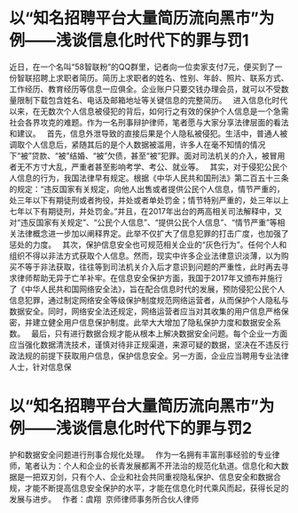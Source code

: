 # 以“知名招聘平台大量简历流向黑市”为例——浅谈信息化时代下的罪与罚1

近日，在一个名叫“58智联粉”的QQ群里，记者向一位卖家支付7元，便买到了一份智联招聘上求职者简历。简历上求职者的姓名、性别、年龄、照片、联系方式、工作经历、教育经历等信息一应俱全。企业账户只要交钱办理会员，就可以不受数量限制下载包含姓名、电话及邮箱地址等关键信息的完整简历。
 
进入信息化时代以来，在无数次个人信息被侵犯的背后，如何行之有效的保护个人信息是一个急需社会各界攻克的难题。作为一名刑事辩护律师，笔者愿与大家分享法律层面的看法和建议。
 
首先，信息外泄导致的直接后果是个人隐私被侵犯。生活中，普通人被调取个人信息后，紧随其后的是个人数据被滥用，许多人在毫不知情的情况下“被”贷款、“被”结婚、“被”欠债，甚至“被”犯罪。面对司法机关的介入，被冒用者无不方寸大乱，严重者甚至影响考学、考公、就业等。
 
其实，对于侵犯公民个人信息的行为，我国法律早有规定。根据《中华人民共和国刑法》第二百五十三条的规定：“违反国家有关规定，向他人出售或者提供公民个人信息，情节严重的，处三年以下有期徒刑或者拘役，并处或者单处罚金；情节特别严重的，处三年以上七年以下有期徒刑，并处罚金。”并且，在2017年出台的两高相关司法解释中，又对“违反国家有关规定”、“公民个人信息”、“提供公民个人信息”、“情节严重”等相关法律概念进一步加以阐释界定。此举不仅扩大了信息犯罪的打击广度，也加强了惩处的力度。
 
其次，保护信息安全也可规范相关企业的“灰色行为”。任何个人和组织不得以非法方式获取个人信息。然而，现实中许多企业法律意识淡薄，以为购买不等于非法获取，往往等到司法机关介入后才意识到问题的严重性，此时再去寻求律师帮助无异于亡羊补牢。在信息安全保护方面，我国于2017年又颁布并施行了《中华人民共和国网络安全法》，旨在配合信息时代的发展，预防侵犯公民个人信息犯罪，通过制定网络安全等级保护制度规范网络运营者，从而保护个人隐私与数据安全。同时，网络安全法还规定，网络运营者应当对其收集的用户信息严格保密，并建立健全用户信息保护制度。此举大大增加了隐私保护力度和数据安全系数。
 
最后，只有进行数据合规才能从根本上解决数据安全问题。每个企业一方面应当强化数据清洗技术，谨慎对待非正规渠道，来源可疑的数据，坚决在不违反行政法规的前提下获取用户信息，保护信息安全。另一方面，企业应当聘用专业法律人士，针对信息保

# 以“知名招聘平台大量简历流向黑市”为例——浅谈信息化时代下的罪与罚2

护和数据安全问题进行刑事合规化处理。
 
作为一名拥有丰富刑事经验的专业律师，笔者认为：个人和企业的长青发展都离不开法治的规范化轨道。信息化和大数据是一把双刃剑，只有个人、企业和社会共同重视隐私保护、信息安全和数据合规，才能不断提高信息安全保护的水平，才能在信息化时代乘风而起，获得长足的发展与进步。
 
作者：虞翔  京师律师事务所合伙人律师



